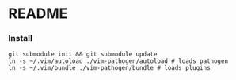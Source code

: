 # README 

### Install

```
git submodule init && git submodule update
ln -s ~/.vim/autoload ./vim-pathogen/autoload # loads pathogen
ln -s ~/.vim/bundle ./vim-pathogen/bundle # loads plugins
```
